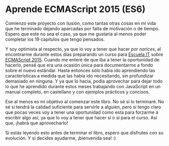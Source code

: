 Aprende ECMAScript 2015 (ES6)
=======
Comienzo este proyecto con ilusión, como tantas otras cosas en mi vida que he terminado dejando aparcadas por falta de motivación o de tiempo. Espero que este no sea el caso, ya que me gustaría al menos poder completar los 19 capítulos que tengo pensados.

Y soy optimista al respecto, ya que lo voy a tener que hacer *por narices*, al encontrarme durante estos días preparando un curso para [Escuela IT](http://escuela.it/) sobre [ECMAScript 2015](http://www.ecma-international.org/ecma-262/6.0/). Cuando me enteré de que iba a tener la oportunidad de hacerlo, pensé que era una ocasión única para documentarme a fondo sobre el nuevo estándar. Hasta entonces sólo había ido aprendiendo las características a medida que las había ido necesitando, sin profundizar demasiado en ninguna. Y ya que lo hacía, podía aprovechar para dejar todo lo que he aprendido durante estos meses trabajando con JavaScript en un manual completo, en castellano y con ejemplos prácticos y concisos.

Ese al menos es mi objetivo al comenzar este libro. No sé si lo terminaré. No sé si tendrá la calidad suficiente para servirle a alguien, pero sí tengo claro que pocas veces voy a tener una oportunidad como esta para forzarme a escribir algo así, ya que lo voy a tener que hacer sí o sí para el curso. Así que, ¡habrá que aprovecharlo!

Si estás leyendo esto antes de terminar el libro, espero que disfrutes con su evolución. Y si decides ayudarme, ¡bienvenida sea! :)